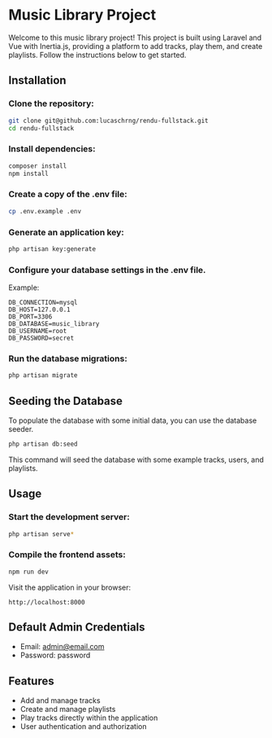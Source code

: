 # Music Library Project

Welcome to this music library project! This project is built using Laravel and Vue with Inertia.js, providing a platform to add tracks, play them, and create playlists. Follow the instructions below to get started.

## Installation

### Clone the repository:

```bash
git clone git@github.com:lucaschrng/rendu-fullstack.git
cd rendu-fullstack
```

### Install dependencies:

```bash
composer install
npm install
```

### Create a copy of the .env file:

```bash
cp .env.example .env
```

### Generate an application key:

```bash
php artisan key:generate
```

### Configure your database settings in the .env file.

Example:

```env
DB_CONNECTION=mysql
DB_HOST=127.0.0.1
DB_PORT=3306
DB_DATABASE=music_library
DB_USERNAME=root
DB_PASSWORD=secret
```

### Run the database migrations:

```bash
php artisan migrate
```

## Seeding the Database

To populate the database with some initial data, you can use the database seeder.

```bash
php artisan db:seed
```

This command will seed the database with some example tracks, users, and playlists.

## Usage

### Start the development server:

```bash
php artisan serve*
```

### Compile the frontend assets:

```bash
npm run dev
```

Visit the application in your browser:

```
http://localhost:8000
```

## Default Admin Credentials

- Email: admin@email.com
- Password: password

## Features

- Add and manage tracks
- Create and manage playlists
- Play tracks directly within the application
- User authentication and authorization
